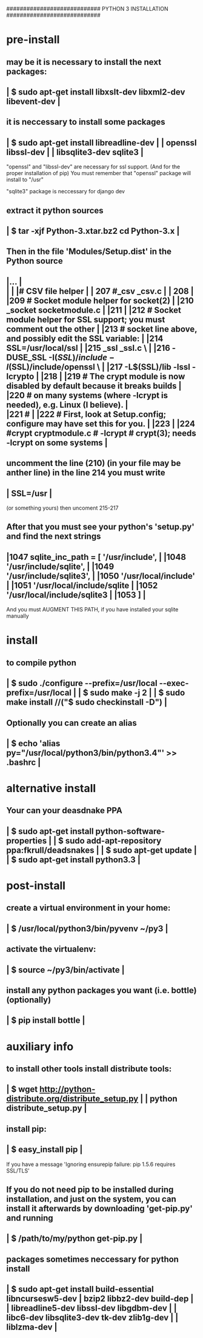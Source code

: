  ############################
 PYTHON 3 INSTALLATION
 ############################


 pre-install
 ===========

 may be it is necessary to install the next packages:
 --------------------------------------------------------------------
 | $ sudo apt-get install libxslt-dev libxml2-dev libevent-dev      |
 --------------------------------------------------------------------

 it is neccessary to install some packages 
 ------------------------------------------------------------------------
 | $ sudo apt-get install libreadline-dev               				|
 |                        openssl libssl-dev          		|
 |                        libsqlite3-dev sqlite3			            |
 ------------------------------------------------------------------------
  
 "openssl" and "libssl-dev" are necessary for ssl support.
 (And for the proper installation of pip)
 You must remember that "openssl" package will install to "/usr"

 "sqlite3" package is neccessary for django dev

 extract it python sources
 ------------------------------------------------------------------------
 | $ tar -xjf Python-3.xtar.bz2 cd Python-3.x  				|
 ------------------------------------------------------------------------

 Then in the file 'Modules/Setup.dist' in the Python source
 ----------------------------------------------------------------------------------------
 |...										    	|	
 | 											|
 |# CSV file helper									|
 | 207 #_csv _csv.c									|
 | 208											|
 |209 # Socket module helper for socket(2)						|
 |210 _socket socketmodule.c								|
 |211											|
 |212 # Socket module helper for SSL support; you must comment out the other		|
 |213 # socket line above, and possibly edit the SSL variable:				|
 |214 SSL=/usr/local/ssl								|
 |215 _ssl _ssl.c \									|
 |216     -DUSE_SSL -I$(SSL)/include -I$(SSL)/include/openssl \				|
 |217     -L$(SSL)/lib -lssl -lcrypto							|
 |218											|
 |219 # The crypt module is now disabled by default because it breaks builds		|
 |220 # on many systems (where -lcrypt is needed), e.g. Linux (I believe).		|	
 |221 #											|
 |222 # First, look at Setup.config; configure may have set this for you.		|
 |223											|
 |224 #crypt cryptmodule.c # -lcrypt  # crypt(3); needs -lcrypt on some systems		|
 ----------------------------------------------------------------------------------------

 uncomment the line (210) (in your file may be anther line)
 in the line 214 you must write
 ------------------------------------------------------------------------
 | SSL=/usr								|
 ------------------------------------------------------------------------ 
 (or something yours)
 then uncoment 215-217  

 After that you must see your python's 'setup.py'
 and find the next strings
 ------------------------------------------------------------------------
 |1047 sqlite_inc_path = [ '/usr/include',				|
 |1048 			   '/usr/include/sqlite',			|
 |1049			   '/usr/include/sqlite3',			|
 |1050			   '/usr/local/include'				|
 |1051			   '/usr/local/include/sqlite			|
 |1052			   '/usr/local/include/sqlite3			|
 |1053			 ]						|
 ------------------------------------------------------------------------
 And you must AUGMENT THIS PATH, if you have installed your sqlite manually



 install
 =======

 to compile python
 ------------------------------------------------------------------------
 | $ sudo ./configure --prefix=/usr/local --exec-prefix=/usr/local	|
 | $ sudo make -j 2				       			| 
 | $ sudo make install //("$ sudo checkinstall -D")			| 				       			
 ------------------------------------------------------------------------

 Optionally you can create an alias
 ------------------------------------------------------------------------
 | $ echo 'alias py="/usr/local/python3/bin/python3.4"' >> .bashrc      |
 ------------------------------------------------------------------------


 
 alternative install
 ===================

 Your can your deasdnake PPA
 ------------------------------------------------------------------------
 | $ sudo apt-get install python-software-properties                    |
 | $ sudo add-apt-repository ppa:fkrull/deadsnakes                      |
 | $ sudo apt-get update                                                |
 | $ sudo apt-get install python3.3                                     |
 ------------------------------------------------------------------------



 post-install
 ============
 
 create a virtual environment in your home:
 ------------------------------------------------------------------------
 | $ /usr/local/python3/bin/pyvenv ~/py3     				|
 ------------------------------------------------------------------------
 activate the virtualenv:
 ------------------------------------------------------------------------
 | $ source ~/py3/bin/activate                                          |
 ------------------------------------------------------------------------
 install any python packages you want (i.e. bottle) (optionally)
 ------------------------------------------------------------------------
 | $ pip install bottle             					|
 ------------------------------------------------------------------------
 


 auxiliary info
 ==============

 to install other tools
 install distribute tools:
 ------------------------------------------------------------------------
 | $ wget http://python-distribute.org/distribute_setup.py     		|
 |        python distribute_setup.py                           		|
 ------------------------------------------------------------------------
 install pip:
 ------------------------------------------------------------------------
 | $ easy_install pip							|
 ------------------------------------------------------------------------

 If you have a message 
 'Ignoring ensurepip failure: pip 1.5.6 requires SSL/TLS'

 If you do not need pip to be installed during installation, and just on the system, 
 you can install it afterwards by downloading 
 'get-pip.py'
 and running 
 --------------------------------------
 | $ /path/to/my/python get-pip.py    |
 ---------------------------------------
 
 packages sometimes neccessary for python install 
 ------------------------------------------------------------------------
 | $ sudo apt-get install build-essential libncursesw5-dev		| 
			  bzip2 libbz2-dev build-dep			|	
 |                        libreadline5-dev libssl-dev libgdbm-dev 	|
 |                        libc6-dev libsqlite3-dev tk-dev zlib1g-dev 	|
 |                        liblzma-dev					|
 ------------------------------------------------------------------------
